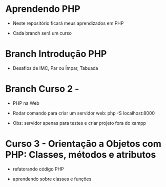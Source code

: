 # Aprendendo PHP

- Neste repositório ficará meus aprendizados em PHP

- Cada branch será um curso 

# Branch Introdução PHP

- Desafios de IMC, Par ou Ímpar, Tabuada

# Branch Curso 2 - 

- PHP na Web

- Rodar comando para criar um servidor web: php -S localhost:8000

- Obs: servidor apenas para testes e criar projeto fora do xampp

# Curso 3 - Orientação a Objetos com PHP: Classes, métodos e atributos

- refatorando código PHP

- aprendendo sobre classes e funções